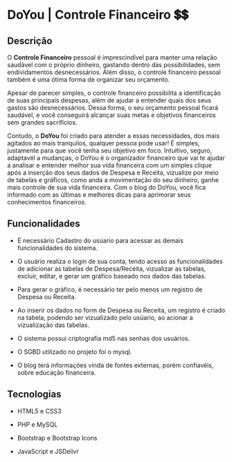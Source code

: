 # DoYou | Controle Financeiro 💲💲


## Descrição
<p>  O <b>Controle Financeiro</b> pessoal é imprescindível para manter uma relação saudável com o próprio dinheiro, gastando dentro das possibilidades, sem endividamentos desnecessários. Além disso, o controle financeiro pessoal também é uma ótima forma de organizar seu orçamento.</p>
<p>  Apesar de parecer simples, o controle financeiro possibilita a identificação de suas principais despesas, além de ajudar a entender quais dos seus gastos são desnecessários. Dessa forma, o seu orçamento pessoal ficará saudável, e você conseguirá alcançar suas metas e objetivos financeiros sem grandes sacrifícios.</p>

<p> Contudo, o <b> DoYou </b> foi criado para atender a essas necessidades, dos mais agitados ao mais tranquilos, qualquer pessoa pode usar! É simples, justamente para que você tenha seu objetivo em foco. Intuitivo, seguro, adaptavél a mudanças, o DoYou é o organizador financeiro que vai te ajudar a analisar e entender melhor sua vida financeira com um simples clique após a inserção dos seus dados de Despesa e Receita, vizualize por meio de tabelas e gráficos, como anda a movimentação do seu dinheiro, ganhe mais controle de sua vida financeira. Com o blog do DoYou, você fica informado com as últimas e melhores dicas para aprimorar seus conhecimentos financeiros.
 </p>


## Funcionalidades

 - É necessário Cadastro do usúario para acessar as demais funcionalidades do sistema. 

 - O usuário realiza o login de sua conta, tendo acesso as funcionalidades de adicionar as tabelas de Despesa/Receita, vizualizar as tabelas, excluir, editar, e gerar um gráfico baseado nos dados das tabelas.
  
 - Para gerar o gráfico, é necessário ter pelo menos um registro de Despesa ou Receita.
   
 - Ao inserir os dados no form de Despesa ou Receita, um registro é criado na tabela, podendo ser vizualizado pelo usúario, ao acionar a vizualização das tabelas.
    
 - O sistema possui criptografia md5 nas senhas dos usuários.

 - O SGBD utilizado no projeto foi o mysql.

 - O blog terá informações vinda de fontes externas, porém confiavéis, sobre educação financeira.

        
## Tecnologias

- HTML5 e CSS3

- PHP e MySQL

- Bootstrap e Bootstrap Icons

- JavaScript e JSDelivr




